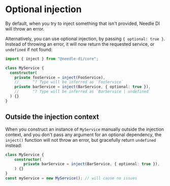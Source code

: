 
# Optional injection

By default, when you try to inject something that isn't provided, Needle DI will throw an error.

Alternatively, you can use optional injection, by passing `{ optional: true }`. Instead of throwing an error, it will
now return the requested service, or `undefined` if not found:

```typescript
import { inject } from "@needle-di/core";

class MyService {
  constructor(
    private fooService = inject(FooService),
    //      ^? Type will be inferred as `FooService`
    private barService = inject(BarService, { optional: true }),
    //      ^? Type will be inferred as `BarService | undefined`
  ) {}
}
```

## Outside the injection context

When you construct an instance of `MyService` manually outside the injection context, and you don't pass any argument
for an optional dependency, the `inject()` function will not throw an error, but gracefully return `undefined` instead:

```typescript
class MyService {
    constructor(
        private barService = inject(BarService, { optional: true }),
    ) {}
}
const myService = new MyService(); // will cause no issues
```
